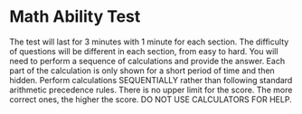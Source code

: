 # Math Ability Test
The test will last for 3 minutes with 1 minute for each section.
The difficulty of questions will be different in each section, from easy to hard.
You will need to perform a sequence of calculations and provide the answer.
Each part of the calculation is only shown for a short period of time and then hidden.
Perform calculations SEQUENTIALLY rather than following standard arithmetic precedence rules.
There is no upper limit for the score. The more correct ones, the higher the score.
DO NOT USE CALCULATORS FOR HELP.
